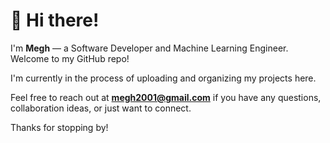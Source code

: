 # 👋 Hi there!

I'm **Megh** — a Software Developer and Machine Learning Engineer.  
Welcome to my GitHub repo!

I'm currently in the process of uploading and organizing my projects here.

Feel free to reach out at **megh2001@gmail.com** if you have any questions, collaboration ideas, or just want to connect.

Thanks for stopping by!
